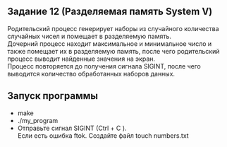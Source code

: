 ## Задание 12 (Разделяемая память System V)  
Родительский процесс генерирует наборы из случайного количества случайных чисел и помещает в разделяемую память.  
Дочерний процесс находит максимальное и минимальное число и также помещает их в разделяемую память, после чего родительский процесс выводит найденные значения на экран.  
Процесс повторяется до получения сигнала SIGINT, после чего выводится количество обработанных наборов данных.  

## Запуск программы  
 - make  
 - ./my_program 
 - Отправьте сигнал SIGINT (Ctrl + C ).   
Если есть ошибка ftok. Создайте файл touch numbers.txt  

